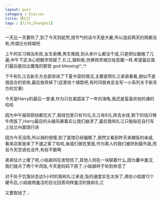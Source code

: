 ```yaml
---
layout: post
category : Diaries
title: 霁III
tags : [life,Shanghai]
---
```



一天比一天要热了,到了今天则犹然,按节气的话今天是大暑,所以连前两天的雨都没有,所谓日光倾城吧
 
上午的实习相当失败,女生偷懒,男生推脱,到头来什么都没干成,只是把仪器搬了几遍,中午下定决心把数学班报了,扎江,钢和我,仿佛把灵魂交给恶魔一样,希望最后我们最后能拉出魔鬼的颤音 god blessing!^_^!
 
下午和扎江去新东方总部咨询了下夏令营的情况,主要是帮扎江弟弟看看,貌似不是很适合的安排,最后放弃掉了(这里给个铺垫吧,有时间我肯定会写一小系列关于新东方的文章)
 
今天是Harry的最后一堂课,作为只在美国呆了一年的海龟,我还是蛮喜欢他的课的哈哈
 
因为中午报班把钱都花光了,我钱包里只有10元,扎江有9元,除去水钱,剩下的钱只够牛肉饭了,Harry最后的头脑风暴着实让我们崩溃了,最后我和扎江只能贴在自行车上往兰州面馆行进
 
因为今天没雨,所以骑的很慢,到了面馆已经偏晚了,居然又看到昨天来蹭饭的亲戚,看来店家是来了不速之客了哈哈,亲戚们做在里面,作为客人的我们被挤到最外面,而且今天空调也没开,有些不脆啊
 
弟弟估计上楼了吧,小姑娘则在发短信了,其他人则在一块聊着什么,因为囊中羞涩,我们就点了两个牛肉饭,今天是妈妈下厨了,小姑娘终于轮到休息了
 
对于处于饥饿状态达5小时的我和扎江来说,饭的速度实在太快了,递给小姑娘12个硬币后,小姑娘用羞涩的目光回答同样羞涩的我和扎江
 
又要取钱了...
